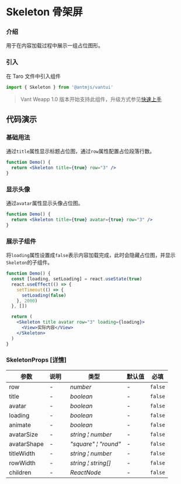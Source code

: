 # Skeleton 骨架屏

### 介绍

用于在内容加载过程中展示一组占位图形。

### 引入

在 Taro 文件中引入组件

```js
import { Skeleton } from '@antmjs/vantui'
```

> Vant Weapp 1.0 版本开始支持此组件，升级方式参见[快速上手](#/quickstart)

## 代码演示

### 基础用法

通过`title`属性显示标题占位图，通过`row`属性配置占位段落行数。

```jsx
function Demo() {
  return <Skeleton title={true} row="3" />
}
```

### 显示头像

通过`avatar`属性显示头像占位图。

```jsx
function Demo() {
  return <Skeleton title={true} avatar={true} row="3" />
}
```

### 展示子组件

将`loading`属性设置成`false`表示内容加载完成，此时会隐藏占位图，并显示`Skeleton`的子组件。

```jsx
function Demo() {
  const [loading, setLoading] = react.useState(true)
  react.useEffect(() => {
    setTimeout(() => {
      setLoading(false)
    }, 2000)
  }, [])

  return (
    <Skeleton title avatar row="3" loading={loading}>
      <View>实际内容</View>
    </Skeleton>
  )
}
```
### SkeletonProps [[详情]](https://github.com/AntmJS/vantui/tree/main/packages/vantui/types/skeleton.d.ts)   

| 参数 | 说明 | 类型 | 默认值 | 必填 |
| --- | --- | --- | --- | --- |
| row | - | _&nbsp;&nbsp;number<br/>_ | - | `false` |
| title | - | _&nbsp;&nbsp;boolean<br/>_ | - | `false` |
| avatar | - | _&nbsp;&nbsp;boolean<br/>_ | - | `false` |
| loading | - | _&nbsp;&nbsp;boolean<br/>_ | - | `false` |
| animate | - | _&nbsp;&nbsp;boolean<br/>_ | - | `false` |
| avatarSize | - | _&nbsp;&nbsp;string&nbsp;&brvbar;&nbsp;number<br/>_ | - | `false` |
| avatarShape | - | _&nbsp;&nbsp;"square"&nbsp;&brvbar;&nbsp;"round"<br/>_ | - | `false` |
| titleWidth | - | _&nbsp;&nbsp;string&nbsp;&brvbar;&nbsp;number<br/>_ | - | `false` |
| rowWidth | - | _&nbsp;&nbsp;string&nbsp;&brvbar;&nbsp;string[]<br/>_ | - | `false` |
| children | - | _&nbsp;&nbsp;ReactNode<br/>_ | - | `false` |

